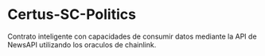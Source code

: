 # Certus-SC-Politics
Contrato inteligente con capacidades de consumir datos mediante la API de NewsAPI utilizando los oraculos de chainlink.
